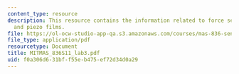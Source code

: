 ```yaml
---
content_type: resource
description: This resource contains the information related to force sensitive resistors
  and piezo films.
file: https://ol-ocw-studio-app-qa.s3.amazonaws.com/courses/mas-836-sensor-technologies-for-interactive-environments-spring-2011/f0a306d631bff55eb475ef72d34d0a29_MITMAS_836S11_lab3.pdf
file_type: application/pdf
resourcetype: Document
title: MITMAS_836S11_lab3.pdf
uid: f0a306d6-31bf-f55e-b475-ef72d34d0a29
---
```

